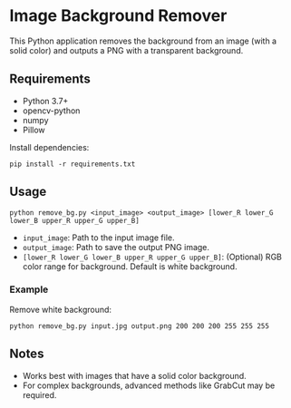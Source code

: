 # Image Background Remover

This Python application removes the background from an image (with a solid color) and outputs a PNG with a transparent background.

## Requirements
- Python 3.7+
- opencv-python
- numpy
- Pillow

Install dependencies:
```
pip install -r requirements.txt
```

## Usage
```
python remove_bg.py <input_image> <output_image> [lower_R lower_G lower_B upper_R upper_G upper_B]
```
- `input_image`: Path to the input image file.
- `output_image`: Path to save the output PNG image.
- `[lower_R lower_G lower_B upper_R upper_G upper_B]`: (Optional) RGB color range for background. Default is white background.

### Example
Remove white background:
```
python remove_bg.py input.jpg output.png 200 200 200 255 255 255
```

## Notes
- Works best with images that have a solid color background.
- For complex backgrounds, advanced methods like GrabCut may be required.
